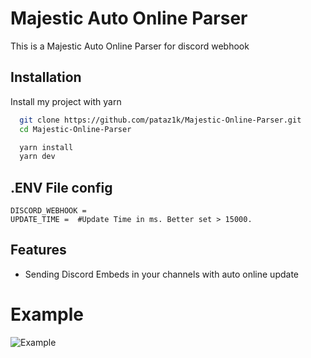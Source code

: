 
# Majestic Auto Online Parser

This is a Majestic Auto Online Parser for discord webhook


## Installation

Install my project with yarn

```bash
  git clone https://github.com/pataz1k/Majestic-Online-Parser.git
  cd Majestic-Online-Parser
```

```bash
  yarn install
  yarn dev
```
    
## .ENV File config

```
DISCORD_WEBHOOK = 
UPDATE_TIME =  #Update Time in ms. Better set > 15000.

```


## Features

- Sending Discord Embeds in your channels with auto online update



# Example
![Example]([https://i.yapx.ru/XfjWi.png](https://yapx.ru/image/XfjWi))

